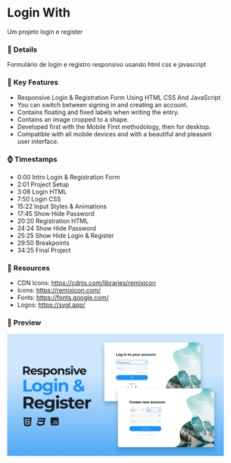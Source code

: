 # Login With

Um projeto login e register

### 📁 Details

Formulário de login e registro responsivo usando html css e javascript

### 📁 Key Features

- Responsive Login & Registration Form Using HTML CSS And JavaScript
- You can switch between signing in and creating an account.
- Contains floating and fixed labels when writing the entry.
- Contains an image cropped to a shape.
- Developed first with the Mobile First methodology, then for desktop.
- Compatible with all mobile devices and with a beautiful and pleasant user interface.

### ⌚ Timestamps

- 0:00 Intro Login & Registration Form
- 2:01 Project Setup
- 3:08 Login HTML
- 7:50 Login CSS
- 15:22 Input Styles & Animations
- 17:45 Show Hide Password
- 20:20 Registration HTML
- 24:24 Show Hide Password
- 25:25 Show Hide Login & Register
- 29:50 Breakpoints
- 34:25 Final Project 

### 🔗 Resources

- CDN Icons: https://cdnjs.com/libraries/remixicon
- Icons: https://remixicon.com/
- Fonts: https://fonts.google.com/
- Logos: https://svgl.app/

### 🔗 Preview

![preview](./github/preview.png)